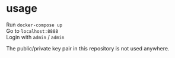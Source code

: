 # usage

Run `docker-compose up`  
Go to `localhost:8888`  
Login with `admin` / `admin`  

The public/private key pair in this repository is not used anywhere.  
